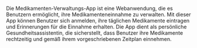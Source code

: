 Die Medikamenten-Verwaltungs-App ist eine Webanwendung, die es Benutzern ermöglicht, ihre Medikamenteneinnahme zu verwalten. Mit dieser App können Benutzer sich anmelden, ihre täglichen Medikamente eintragen und Erinnerungen für die Einnahme erhalten. Die App dient als persönliche Gesundheitsassistentin, die sicherstellt, dass Benutzer ihre Medikamente rechtzeitig und gemäß ihrem vorgeschriebenen Zeitplan einnehmen.
